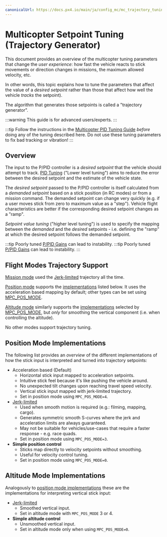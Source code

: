 ```yaml
---
canonicalUrl: https://docs.px4.io/main/ja/config_mc/mc_trajectory_tuning
---
```


# Multicopter Setpoint Tuning (Trajectory Generator)

This document provides an overview of the multicopter tuning parameters that change the *user experience*: how fast the vehicle reacts to stick movements or direction changes in missions, the maximum allowed velocity, etc.

In other words, this topic explains how to tune the parameters that affect the value of a *desired setpoint* rather than those that affect how well the vehicle *tracks* the setpoint).

The algorithm that generates those setpoints is called a "trajectory generator".

:::warning
This guide is for advanced users/experts.
:::

:::tip
Follow the instructions in the [Multicopter PID Tuning Guide](../config_mc/pid_tuning_guide_multicopter.md) *before* doing any of the tuning described here. Do not use these tuning parameters to fix bad tracking or vibration!
:::

## Overview

The input to the P/PID controller is a *desired setpoint* that the vehicle should attempt to track. [PID Tuning](../config_mc/pid_tuning_guide_multicopter.md) ("Lower level tuning") aims to reduce the error between the desired setpoint and the estimate of the vehicle state.

The *desired setpoint* passed to the P/PID controller is itself calculated from a *demanded setpoint* based on a stick position (in RC modes) or from a mission command. The demanded setpoint can change very quickly (e.g. if a user moves stick from zero to maximum value as a "step"). Vehicle flight characteristics are better if the corresponding desired setpoint changes as a "ramp".

*Setpoint value tuning* ("higher level tuning") is used to specify the mapping between the *demanded* and the *desired* setpoints - i.e. defining the "ramp" at which the desired setpoint follows the demanded setpoint.

:::tip
Poorly tuned [P/PID Gains](../config_mc/pid_tuning_guide_multicopter.md) can lead to instability. :::tip Poorly tuned [P/PID Gains](../config_mc/pid_tuning_guide_multicopter.md) can lead to instability.
:::

<a id="modes"></a>

## Flight Modes Trajectory Support

[Mission mode](../flight_modes/mission.md) used the [Jerk-limited](../config_mc/mc_jerk_limited_type_trajectory.md) trajectory all the time.

[Position mode](../flight_modes/position_mc.md) supports the [implementations](#position-mode-implementations) listed below. It uses the acceleration based mapping by default; other types can be set using [MPC_POS_MODE](../advanced_config/parameter_reference.md#MPC_POS_MODE).

[Altitude mode](../flight_modes/altitude_mc.md) similarly supports the [implementations](#altitude-mode-implementations) selected by [MPC_POS_MODE](../advanced_config/parameter_reference.md#MPC_POS_MODE), but *only* for smoothing the vertical component (i.e. when controlling the altitude).

No other modes support trajectory tuning.

## Position Mode Implementations

The following list provides an *overview* of the different implementations of how the stick input is interpreted and turned into trajectory setpoints:

- Acceleration based (Default)
  - Horizontal stick input mapped to acceleration setpoints.
  - Intuitive stick feel because it's like pushing the vehicle around.
  - No unexpected tilt changes upon reaching travel speed velocity.
  - Vertical stick input mapped with jerk-limited trajectory.
  - Set in position mode using `MPC_POS_MODE=4`.
- [Jerk-limited](../config_mc/mc_jerk_limited_type_trajectory.md)
  - Used when smooth motion is required (e.g.: filming, mapping, cargo).
  - Generates symmetric smooth S-curves where the jerk and acceleration limits are always guaranteed.
  - May not be suitable for vehicles/use-cases that require a faster response - e.g. race quads.
  - Set in position mode using `MPC_POS_MODE=3`.
- **Simple position control**
  - Sticks map directly to velocity setpoints without smoothing.
  - Useful for velocity control tuning.
  - Set in position mode using `MPC_POS_MODE=0`.

## Altitude Mode Implementations

Analogously to [position mode implementations](#position-mode-implementations) these are the implementations for interpreting vertical stick input:

- [Jerk-limited](../config_mc/mc_jerk_limited_type_trajectory.md)
  - Smoothed vertical input.
  - Set in altitude mode with `MPC_POS_MODE` 3 or 4.
- **Simple altitude control**
  - Unsmoothed vertical input.
  - Set in altitude mode only when using `MPC_POS_MODE=0`.
